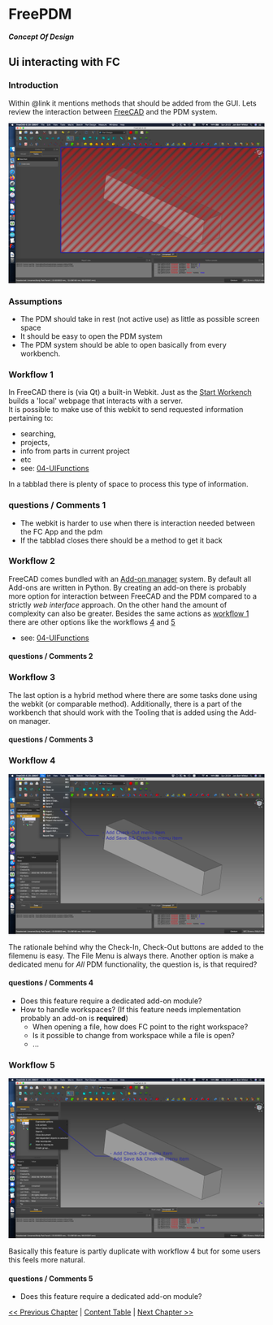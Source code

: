 # FreePDM
***Concept Of Design***


## Ui interacting with FC

### Introduction

Within @link it mentions methods that should be added from the GUI.
Lets review the interaction between [FreeCAD](https://freecad.org) and the PDM system.

![Available space](../FreePDM_CoD-Figures/FreePDM-UI-FC_01Workspace.png)

### Assumptions

- The PDM should take in rest (not active use) as little as possible screen space
- It should be easy to open the PDM system
- The PDM system should be able to open basically from every workbench.

### Workflow 1

In FreeCAD there is (via Qt) a built-in Webkit. Just as the [Start Workench](https://wiki.freecad.org/Start_Workbench) builds a 'local' webpage that interacts with a server.  
It is possible to make use of this webkit to send requested information pertaining to: 

- searching,
- projects,
- info from parts in current project
- etc
- see: [04-UIFunctions](04-UIFunctions.md)

In a tabblad there is plenty of space to process this type of information.

### questions / Comments 1

- The webkit is harder to use when there is interaction needed between the FC App and the pdm
- If the tabblad closes there should be a method to get it back

### Workflow 2

FreeCAD comes bundled with an [Add-on manager](https://wiki.freecad.org/Std_AddonMgr) system. By default all Add-ons are written in Python.
By creating an add-on there is probably more option for interaction between FreeCAD and the PDM compared to a strictly _web interface_ approach.
On the other hand the amount of complexity can also be greater.
Besides the same actions as [workflow 1](#workflow-1) there are other options like the workflows [4](#workflow-4) and [5](#workflow-5)

- see: [04-UIFunctions](04-UIFunctions.md)

#### questions / Comments 2


### Workflow 3

The last option is a hybrid method where there are some tasks done using the webkit (or comparable method).
Additionally, there is a part of the workbench that should work with the Tooling that is added using the Add-on manager.


#### questions / Comments 3


### Workflow 4

![Available space](../FreePDM_CoD-Figures/FreePDM-UI-FC_02FileMenu.png)

The rationale behind why the Check-In, Check-Out buttons are added to the filemenu is easy.
The File Menu is always there.
Another option is make a dedicated menu for _All_ PDM functionality, the question is, is that required?

#### questions / Comments 4

- Does this feature require a dedicated add-on module?
- How to handle workspaces? (If this feature needs implementation probably an add-on is **required**)
  - When opening a file, how does FC point to the right workspace?
  - Is it possible to change from workspace while a file is open?
  - ...

### Workflow 5

![Available space](../FreePDM_CoD-Figures/FreePDM-UI-FC_03PartRMBMenu.png)

Basically this feature is partly duplicate with workflow 4 but for some users this feels more natural.

#### questions / Comments 5

- Does this feature require a dedicated add-on module?

[<< Previous Chapter](04-UIFunctions.md) | [Content Table](README.md) | [Next Chapter >>](06-DbShape.md)
